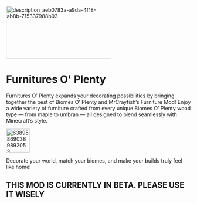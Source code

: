 
<img width="287" height="144" alt="description_aeb0783a-a9da-4f18-ab8b-715337988b03" src="https://github.com/user-attachments/assets/c31069de-3111-47ac-9528-dfcb07f453e8" />

# Furnitures O' Plenty
Furnitures O’ Plenty expands your decorating possibilities by bringing together the best of Biomes O’ Plenty and MrCrayfish’s Furniture Mod! Enjoy a wide variety of furniture crafted from every unique Biomes O’ Plenty wood type — from maple to umbran — all designed to blend seamlessly with Minecraft’s style.

<img width="64" height="64" alt="638958690389892053" src="https://github.com/user-attachments/assets/b3196382-e9dd-43ed-a0b0-6e3029e01536" />

Decorate your world, match your biomes, and make your builds truly feel like home!

## THIS MOD IS CURRENTLY IN BETA. PLEASE USE IT WISELY
